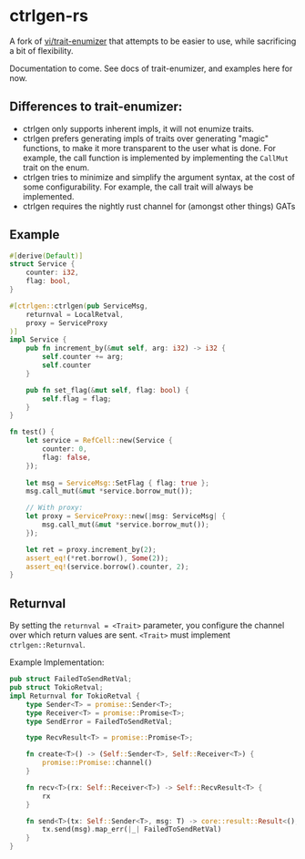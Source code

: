 # ctrlgen-rs

A fork of [vi/trait-enumizer](https://github.com/vi/trait-enumizer) that attempts to be easier to use,
while sacrificing a bit of flexibility.

Documentation to come. See docs of trait-enumizer, and examples here for now.

## Differences to trait-enumizer:
 - ctrlgen only supports inherent impls, it will not enumize traits.
 - ctrlgen prefers generating impls of traits over generating "magic" functions, to
   make it more transparent to the user what is done. For example, the call function
   is implemented by implementing the `CallMut` trait on the enum.
 - ctrlgen tries to minimize and simplify the argument syntax, at the cost of some configurability.
   For example, the call trait will always be implemented.
 - ctrlgen requires the nightly rust channel for (amongst other things) GATs

## Example

```rust
#[derive(Default)]
struct Service {
    counter: i32,
    flag: bool,
}

#[ctrlgen::ctrlgen(pub ServiceMsg,
    returnval = LocalRetval,
    proxy = ServiceProxy
)]
impl Service {
    pub fn increment_by(&mut self, arg: i32) -> i32 {
        self.counter += arg;
        self.counter
    }

    pub fn set_flag(&mut self, flag: bool) {
        self.flag = flag;
    }
}

fn test() {
    let service = RefCell::new(Service {
        counter: 0,
        flag: false,
    });
    
    let msg = ServiceMsg::SetFlag { flag: true };
    msg.call_mut(&mut *service.borrow_mut());

    // With proxy:
    let proxy = ServiceProxy::new(|msg: ServiceMsg| {
        msg.call_mut(&mut *service.borrow_mut());
    });

    let ret = proxy.increment_by(2);
    assert_eq!(*ret.borrow(), Some(2));
    assert_eq!(service.borrow().counter, 2);
}
```

## Returnval

By setting the `returnval = <Trait>` parameter, you configure the channel over which return values are sent.
`<Trait>` must implement `ctrlgen::Returnval`. 

Example Implementation:

```rust
pub struct FailedToSendRetVal;
pub struct TokioRetval;
impl Returnval for TokioRetval {
    type Sender<T> = promise::Sender<T>;
    type Receiver<T> = promise::Promise<T>;
    type SendError = FailedToSendRetVal;

    type RecvResult<T> = promise::Promise<T>;

    fn create<T>() -> (Self::Sender<T>, Self::Receiver<T>) {
        promise::Promise::channel()
    }

    fn recv<T>(rx: Self::Receiver<T>) -> Self::RecvResult<T> {
        rx
    }

    fn send<T>(tx: Self::Sender<T>, msg: T) -> core::result::Result<(), Self::SendError> {
        tx.send(msg).map_err(|_| FailedToSendRetVal)
    }
}
```
